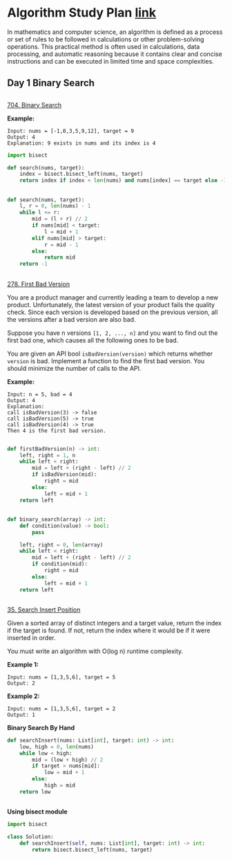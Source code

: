 # Algorithm Study Plan [link](https://leetcode.com/study-plan/algorithm/?progress=d8qn2ze)

In mathematics and computer science, an algorithm is defined as a process or set of rules to be followed in calculations or other problem-solving operations. This practical method is often used in calculations, data processing, and automatic reasoning because it contains clear and concise instructions and can be executed in limited time and space complexities.

## Day 1 Binary Search

##

[704. Binary Search](https://leetcode.com/problems/binary-search/)

**Example:**

```
Input: nums = [-1,0,3,5,9,12], target = 9
Output: 4
Explanation: 9 exists in nums and its index is 4
```

```python
import bisect

def search(nums, target):
    index = bisect.bisect_left(nums, target)
    return index if index < len(nums) and nums[index] == target else -1
```

##

```python
def search(nums, target):
    l, r = 0, len(nums) - 1
    while l <= r:
        mid = (l + r) // 2
        if nums[mid] < target:
            l = mid + 1
        elif nums[mid] > target:
            r = mid - 1
        else:
            return mid
    return -1
```

##

[278. First Bad Version](https://leetcode.com/problems/first-bad-version/submissions/)


You are a product manager and currently leading a team to develop a new product. Unfortunately, the latest version of your product fails the quality check. Since each version is developed based on the previous version, all the versions after a bad version are also bad.

Suppose you have n versions `[1, 2, ..., n]` and you want to find out the first bad one, which causes all the following ones to be bad.

You are given an API bool `isBadVersion(version)` which returns whether `version` is bad. Implement a function to find the first bad version. You should minimize the number of calls to the API.


**Example:**

```
Input: n = 5, bad = 4
Output: 4
Explanation:
call isBadVersion(3) -> false
call isBadVersion(5) -> true
call isBadVersion(4) -> true
Then 4 is the first bad version.
```

```python

def firstBadVersion(n) -> int:
    left, right = 1, n
    while left < right:
        mid = left + (right - left) // 2
        if isBadVersion(mid):
            right = mid
        else:
            left = mid + 1
    return left
```
##

```python
def binary_search(array) -> int:
    def condition(value) -> bool:
        pass

    left, right = 0, len(array)
    while left < right:
        mid = left + (right - left) // 2
        if condition(mid):
            right = mid
        else:
            left = mid + 1
    return left
```

##

[35. Search Insert Position](https://leetcode.com/problems/search-insert-position/)

Given a sorted array of distinct integers and a target value, return the index if the target is found. If not, return the index where it would be if it were inserted in order.

You must write an algorithm with O(log n) runtime complexity.

**Example 1:**

```
Input: nums = [1,3,5,6], target = 5
Output: 2
```

**Example 2:**

```
Input: nums = [1,3,5,6], target = 2
Output: 1
```

**Binary Search By Hand**


```python
def searchInsert(nums: List[int], target: int) -> int:
    low, high = 0, len(nums)
    while low < high:
        mid = (low + high) // 2
        if target > nums[mid]:
            low = mid + 1
        else:
            high = mid
    return low
```

##


**Using bisect module**

```python
import bisect

class Solution:
    def searchInsert(self, nums: List[int], target: int) -> int:
        return bisect.bisect_left(nums, target)
```
